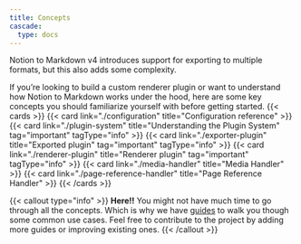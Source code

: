 ```yaml
---
title: Concepts
cascade:
  type: docs
---
```


Notion to Markdown v4 introduces support for exporting to multiple formats, but this also adds some complexity.

If you’re looking to build a custom renderer plugin or want to understand how Notion to Markdown works under the hood, here are some key concepts you should familiarize yourself with before getting started.
{{< cards >}}
  {{< card link="./configuration" title="Configuration reference" >}}
  {{< card link="./plugin-system" title="Understanding the Plugin System" tag="important" tagType="info" >}}
  {{< card link="./exporter-plugin" title="Exported plugin" tag="important" tagType="info" >}}
  {{< card link="./renderer-plugin" title="Renderer plugin" tag="important" tagType="info" >}}
  {{< card link="./media-handler" title="Media Handler"  >}}
  {{< card link="./page-reference-handler" title="Page Reference Handler"  >}}
{{< /cards >}}

{{< callout type="info" >}}
**Here!!** You might not have much time to go through all the concepts. Which is why we have [guides](/notion-to-md/docs/v4/guides/) to walk you though some common use cases. Feel free to contribute to the project by adding more guides or improving existing ones.
{{< /callout >}}
